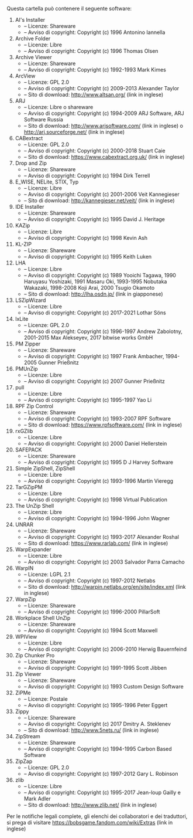 ﻿Questa cartella può contenere il seguente software:

1. AI's Installer
   - – Licenze: Shareware
   - – Avviso di copyright: Copyright (c) 1996 Antonino Iannella
2. Archive Folder
   - – Licenze: Libre
   - – Avviso di copyright: Copyright (c) 1996 Thomas Olsen
3. Archive Viewer
   - – Licenze: Shareware
   - – Avviso di copyright: Copyright (c) 1992-1993 Mark Kimes
4. ArcView
   - – Licenze: GPL 2.0
   - – Avviso di copyright: Copyright (c) 2009-2013 Alexander Taylor
   - – Sito di download: http://www.altsan.org/ (link in inglese)
5. ARJ
   - – Licenze: Libre o shareware
   - – Avviso di copyright: Copyright (c) 1994-2009 ARJ Software, ARJ Software Russia
   - – Sito di download: http://www.arjsoftware.com/ (link in inglese) o http://arj.sourceforge.net/ (link in inglese)
6. CABextract
   - – Licenze: GPL 2.0
   - – Avviso di copyright: Copyright (c) 2000-2018 Stuart Caie
   - – Sito di download: https://www.cabextract.org.uk/ (link in inglese)
7. Drop and Zip
   - – Licenze: Shareware
   - – Avviso di copyright: Copyright (c) 1994 Dirk Terrell
8. E_WISE, NELite, STIX, Typ
   - – Licenze: Libre
   - – Avviso di copyright: Copyright (c) 2001-2006 Veit Kannegieser
   - – Sito di download: http://kannegieser.net/veit/ (link in inglese)
9. IDE Installer
   - – Licenze: Shareware
   - – Avviso di copyright: Copyright (c) 1995 David J. Heritage
10. KAZip
    - – Licenze: Libre
    - – Avviso di copyright: Copyright (c) 1998 Kevin Ash
11. KL-ZIP
    - – Licenze: Shareware
    - – Avviso di copyright: Copyright (c) 1995 Keith Luken
12. LHA
    - – Licenze: Libre
    - – Avviso di copyright: Copyright (c) 1989 Yooichi Tagawa, 1990 Haruyasu Yoshizaki, 1991 Masaru Oki, 1993-1995 Nobutaka Wakazaki, 1998-2008 Koji Arai, 2000 Tsugio Okamoto
    - – Sito di download: http://lha.osdn.jp/ (link in giapponese)
13. LSZipWizard
    - – Licenze: Libre
    - – Avviso di copyright: Copyright (c) 2017-2021 Lothar Söns
14. lxLite
    - – Licenze: GPL 2.0
    - – Avviso di copyright: Copyright (c) 1996-1997 Andrew Zabolotny, 2001-2015 Max Alekseyev, 2017 bitwise works GmbH
15. PM Zipper
    - – Licenze: Shareware
    - – Avviso di copyright: Copyright (c) 1997 Frank Ambacher, 1994-2005 Gunner Prießnitz
16. PMUnZip
    - – Licenze: Libre
    - – Avviso di copyright: Copyright (c) 2007 Gunner Prießnitz
17. pull
    - – Licenze: Libre
    - – Avviso di copyright: Copyright (c) 1995-1997 Yao Li
18. RPF Zip Control
    - – Licenze: Shareware
    - – Avviso di copyright: Copyright (c) 1993-2007 RPF Software
    - – Sito di download: https://www.rpfsoftware.com/ (link in inglese)
19. rxGZlib
    - – Licenze: Libre
    - – Avviso di copyright: Copyright (c) 2000 Daniel Hellerstein
20. SAFEPACK
    - – Licenze: Shareware
    - – Avviso di copyright: Copyright (c) 1995 D J Harvey Software
21. Simple ZipShell, ZipShell
    - – Licenze: Libre
    - – Avviso di copyright: Copyright (c) 1993-1996 Martin Vieregg
22. TarGZipPM
    - – Licenze: Libre
    - – Avviso di copyright: Copyright (c) 1998 Virtual Publication
23. The UnZip Shell
    - – Licenze: Libre
    - – Avviso di copyright: Copyright (c) 1994-1996 John Wagner
24. UNRAR
    - – Licenze: Shareware
    - – Avviso di copyright: Copyright (c) 1993-2017 Alexander Roshal
    - – Sito di download: https://www.rarlab.com/ (link in inglese)
25. WarpExpander
    - – Licenze: Libre
    - – Avviso di copyright: Copyright (c) 2003 Salvador Parra Camacho
26. WarpIN
    - – Licenze: LGPL 2.1
    - – Avviso di copyright: Copyright (c) 1997-2012 Netlabs
    - – Sito di download: http://warpin.netlabs.org/en/site/index.xml (link in inglese)
27. WarpZip
    - – Licenze: Shareware
    - – Avviso di copyright: Copyright (c) 1996-2000 PillarSoft
28. Workplace Shell UnZip
    - – Licenze: Shareware
    - – Avviso di copyright: Copyright (c) 1994 Scott Maxwell
29. WPIView
    - – Licenze: Libre
    - – Avviso di copyright: Copyright (c) 2006-2010 Herwig Bauernfeind
30. Zip Chunker Pro
    - – Licenze: Shareware
    - – Avviso di copyright: Copyright (c) 1991-1995 Scott Jibben
31. Zip Viewer
    - – Licenze: Shareware
    - – Avviso di copyright: Copyright (c) 1993 Custom Design Software
32. ZiPMe
    - – Licenze: Postale
    - – Avviso di copyright: Copyright (c) 1995-1996 Peter Eggert
33. Zippy
    - – Licenze: Shareware
    - – Avviso di copyright: Copyright (c) 2017 Dmitry A. Steklenev
    - – Sito di download: http://www.5nets.ru/ (link in inglese)
34. ZipStream
    - – Licenze: Shareware
    - – Avviso di copyright: Copyright (c) 1994-1995 Carbon Based Software
35. ZipZap
    - – Licenze: GPL 2.0
    - – Avviso di copyright: Copyright (c) 1997-2012 Gary L. Robinson
36. zlib
    - – Licenze: Libre
    - – Avviso di copyright: Copyright (c) 1995-2017 Jean-loup Gailly e Mark Adler
    - – Sito di download: http://www.zlib.net/ (link in inglese)

Per le notifiche legali complete, gli elenchi dei collaboratori e dei traduttori, si prega di visitare https://bobsgame.fandom.com/wiki/Extras (link in inglese)
